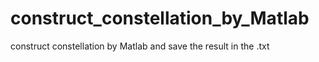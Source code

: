 # construct_constellation_by_Matlab
construct  constellation by Matlab and save the result in the .txt
